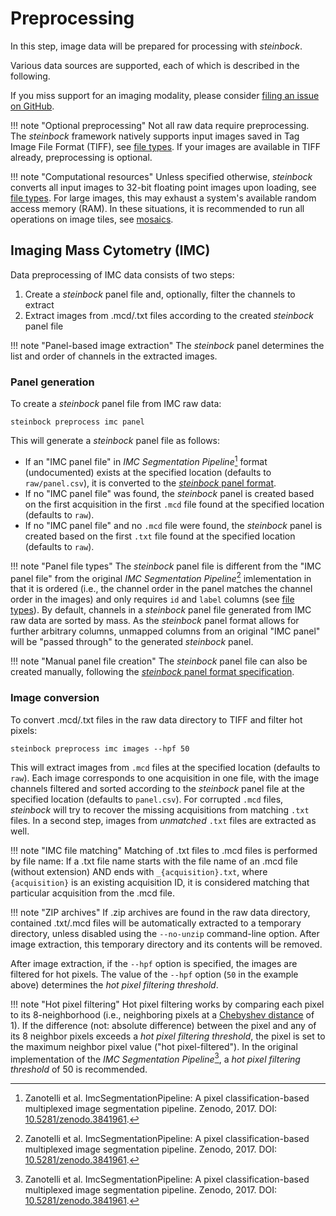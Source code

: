 # Preprocessing

In this step, image data will be prepared for processing with *steinbock*.

Various data sources are supported, each of which is described in the following.

If you miss support for an imaging modality, please consider [filing an issue on GitHub](https://github.com/BodenmillerGroup/steinbock/issues).

!!! note "Optional preprocessing"
    Not all raw data require preprocessing. The *steinbock* framework natively supports input images saved in Tag Image File Format (TIFF), see [file types](../specs/file-types.md#images). If your images are available in TIFF already, preprocessing is optional.

!!! note "Computational resources"
    Unless specified otherwise, *steinbock* converts all input images to 32-bit floating point images upon loading, see [file types](../specs/file-types.md#images). For large images, this may exhaust a system's available random access memory (RAM). In these situations, it is recommended to run all operations on image tiles, see [mosaics](tools.md#mosaics).

## Imaging Mass Cytometry (IMC)

Data preprocessing of IMC data consists of two steps:

  1. Create a *steinbock* panel file and, optionally, filter the channels to extract
  2. Extract images from .mcd/.txt files according to the created *steinbock* panel file

!!! note "Panel-based image extraction"
    The *steinbock* panel determines the list and order of channels in the extracted images.

### Panel generation

To create a *steinbock* panel file from IMC raw data:

    steinbock preprocess imc panel

This will generate a *steinbock* panel file as follows:

  - If an "IMC panel file" in *IMC Segmentation Pipeline*[^1] format (undocumented) exists at the specified location (defaults to `raw/panel.csv`), it is converted to the [*steinbock* panel format](../specs/file-types.md#panel).
  - If no "IMC panel file" was found, the *steinbock* panel is created based on the first acquisition in the first `.mcd` file found at the specified location (defaults to `raw`). 
  - If no "IMC panel file" and no `.mcd` file were found, the *steinbock* panel is created based on the first `.txt` file found at the specified location (defaults to `raw`).

!!! note "Panel file types"
    The *steinbock* panel file is different from the "IMC panel file" from the original *IMC Segmentation Pipeline*[^1] imlementation in that it is ordered (i.e., the channel order in the panel matches the channel order in the images) and only requires `id` and `label` columns (see [file types](../specs/file-types.md#panel)). By default, channels in a *steinbock* panel file generated from IMC raw data are sorted by mass. As the *steinbock* panel format allows for further arbitrary columns, unmapped columns from an original "IMC panel" will be "passed through" to the generated *steinbock* panel.

!!! note "Manual panel file creation"
    The *steinbock* panel file can also be created manually, following the [*steinbock* panel format specification](../specs/file-types.md#panel).


### Image conversion

To convert .mcd/.txt files in the raw data directory to TIFF and filter hot pixels:

    steinbock preprocess imc images --hpf 50

This will extract images from `.mcd` files at the specified location (defaults to `raw`). Each image corresponds to one acquisition in one file, with the image channels filtered and sorted according to the *steinbock* panel file at the specified location (defaults to `panel.csv`). For corrupted `.mcd` files, *steinbock* will try to recover the missing acquisitions from matching `.txt` files. In a second step, images from *unmatched* `.txt` files are extracted as well.

!!! note "IMC file matching"
    Matching of .txt files to .mcd files is performed by file name: If a .txt file name starts with the file name of an .mcd file (without extension) AND ends with `_{acquisition}.txt`, where `{acquisition}` is an existing acquisition ID, it is considered matching that particular acquisition from the .mcd file.

!!! note "ZIP archives"
    If .zip archives are found in the raw data directory, contained .txt/.mcd files will be automatically extracted to a temporary directory, unless disabled using the `--no-unzip` command-line option. After image extraction, this temporary directory and its contents will be removed.

After image extraction, if the `--hpf` option is specified, the images are filtered for hot pixels. The value of the `--hpf` option (`50` in the example above) determines the *hot pixel filtering threshold*.

!!! note "Hot pixel filtering"
    Hot pixel filtering works by comparing each pixel to its 8-neighborhood (i.e., neighboring pixels at a [Chebyshev distance](https://en.wikipedia.org/wiki/Chebyshev_distance) of 1). If the difference (not: absolute difference) between the pixel and any of its 8 neighbor pixels exceeds a *hot pixel filtering threshold*, the pixel is set to the maximum neighbor pixel value ("hot pixel-filtered"). In the original implementation of the *IMC Segmentation Pipeline*[^1], a *hot pixel filtering threshold* of 50 is recommended.

[^1]: Zanotelli et al. ImcSegmentationPipeline: A pixel classification-based multiplexed image segmentation pipeline. Zenodo, 2017. DOI: [10.5281/zenodo.3841961](https://doi.org/10.5281/zenodo.3841961).
